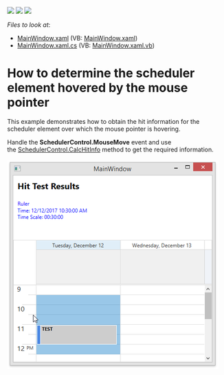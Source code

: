 <!-- default badges list -->
![](https://img.shields.io/endpoint?url=https://codecentral.devexpress.com/api/v1/VersionRange/128655941/22.2.2%2B)
[![](https://img.shields.io/badge/Open_in_DevExpress_Support_Center-FF7200?style=flat-square&logo=DevExpress&logoColor=white)](https://supportcenter.devexpress.com/ticket/details/T558570)
[![](https://img.shields.io/badge/📖_How_to_use_DevExpress_Examples-e9f6fc?style=flat-square)](https://docs.devexpress.com/GeneralInformation/403183)
<!-- default badges end -->
<!-- default file list -->
*Files to look at*:

* [MainWindow.xaml](./CS/Scheduler_HitInfo/MainWindow.xaml) (VB: [MainWindow.xaml](./VB/Scheduler_HitInfo/MainWindow.xaml))
* [MainWindow.xaml.cs](./CS/Scheduler_HitInfo/MainWindow.xaml.cs) (VB: [MainWindow.xaml.vb](./VB/Scheduler_HitInfo/MainWindow.xaml.vb))
<!-- default file list end -->
# How to determine the scheduler element hovered by the mouse pointer


<p>This example demonstrates how to obtain the hit information for the scheduler element over which the mouse pointer is hovering.</p>
<p>Handle the <strong>SchedulerControl.MouseMove</strong> event and use the <a href="http://help.devexpress.com/#WPF/DevExpressXpfSchedulingSchedulerControl_CalcHitInfotopic">SchedulerControl.CalcHitInfo</a> method to get the required information.<br><br><img src="https://raw.githubusercontent.com/DevExpress-Examples/how-to-determine-the-scheduler-element-hovered-by-the-mouse-pointer-t558570/17.2.3+/media/f04a1d07-ed72-4044-9afc-fae8cc4236cd.png"></p>

<br/>


